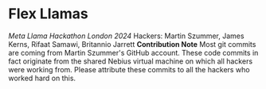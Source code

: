 # Flex Llamas
*Meta Llama Hackathon London 2024* 
Hackers: Martin Szummer, James Kerns, Rifaat Samawi, Britannio Jarrett
**Contribution Note**
Most git commits are coming from Martin Szummer's GitHub account. These code commits in fact originate from the shared Nebius virtual machine on which all hackers were working from. Please attribute these commits to all the hackers who worked hard on this.

